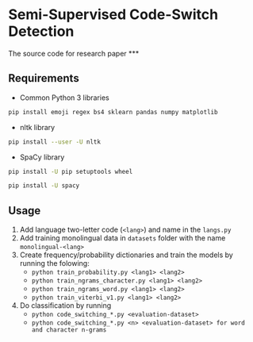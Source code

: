 # Semi-Supervised Code-Switch Detection

The source code for research paper ***

## Requirements
- Common Python 3 libraries
```sh
pip install emoji regex bs4 sklearn pandas numpy matplotlib 
```
- nltk library
```sh
pip install --user -U nltk
```

- SpaCy library
```sh
pip install -U pip setuptools wheel

pip install -U spacy
```

## Usage
1. Add language two-letter code (```<lang>```) and name in the ```langs.py```
2. Add training monolingual data in ```datasets``` folder with the name ```monolingual-<lang>```
3. Create frequency/probability dictionaries and train the models by running the folowing:
	- ```python train_probability.py <lang1> <lang2>```
	- ```python train_ngrams_character.py <lang1> <lang2>```
	- ```python train_ngrams_word.py <lang1> <lang2>```
	- ```python train_viterbi_v1.py <lang1> <lang2>```
4. Do classification by running
	- ```python code_switching_*.py <evaluation-dataset>```
	- ```python code_switching_*.py <n> <evaluation-dataset> for word and character n-grams```
